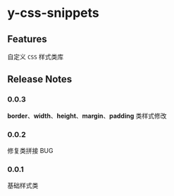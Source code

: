 # y-css-snippets

## Features

自定义 `CSS` 样式类库

## Release Notes

### 0.0.3

**border**、**width**、**height**、**margin**、**padding** 类样式修改

### 0.0.2

修复类拼接 BUG

### 0.0.1

基础样式类
